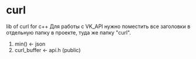 # curl
lib of curl for c++
Для работы с VK_API нужно поместить все заголовки в отдельную папку в проекте, туда же папку "curl".
1) min() <- json
2) curl_buffer <- api.h (public)
